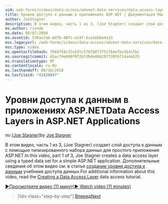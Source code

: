 ```yaml
---
uid: web-forms/videos/data-access/adonet-data-services/data-access-layers-in-aspnet-applications
title: Уровни доступа к данным в приложениях ASP.NET | Документация Майкрософт
author: JoeStagner
description: В этом видео, часть 1 из 3, (Joe Stagner) создает слой доступа к данным с помощью типизированного набора данных для простого приложения ASP.NET. Дополнительные сведения о...
ms.author: riande
ms.date: 08/07/2008
ms.assetid: 536aa7a6-84fb-487c-a14f-6ca3eb8a4a33
msc.legacyurl: /web-forms/videos/data-access/adonet-data-services/data-access-layers-in-aspnet-applications
msc.type: video
ms.openlocfilehash: f084f54c32cb31c5787b073751764efbe1643fbc
ms.sourcegitcommit: 45ac74e400f9f2b7dbded66297730f6f14a4eb25
ms.translationtype: MT
ms.contentlocale: ru-RU
ms.lasthandoff: 08/16/2018
ms.locfileid: "41829847"
---
```

<a name="data-access-layers-in-aspnet-applications"></a><span data-ttu-id="3e384-104">Уровни доступа к данным в приложениях ASP.NET</span><span class="sxs-lookup"><span data-stu-id="3e384-104">Data Access Layers in ASP.NET Applications</span></span>
====================
<span data-ttu-id="3e384-105">по [(Joe Stagner)](https://github.com/JoeStagner)</span><span class="sxs-lookup"><span data-stu-id="3e384-105">by [Joe Stagner](https://github.com/JoeStagner)</span></span>

<span data-ttu-id="3e384-106">В этом видео, часть 1 из 3, (Joe Stagner) создает слой доступа к данным с помощью типизированного набора данных для простого приложения ASP.NET.</span><span class="sxs-lookup"><span data-stu-id="3e384-106">In this video, part 1 of 3, Joe Stagner creates a data access layer using a typed data set for a simple ASP.NET application.</span></span> <span data-ttu-id="3e384-107">Дополнительные сведения об этом видео см. в статье [создание уровня доступа к данным](../../../overview/data-access/introduction/creating-a-data-access-layer-vb.md) учебнике доступа данных.</span><span class="sxs-lookup"><span data-stu-id="3e384-107">For additional information about this video, read the [Creating a Data Access Layer](../../../overview/data-access/introduction/creating-a-data-access-layer-vb.md) data access tutorial.</span></span>

[<span data-ttu-id="3e384-108">&#9654;Просмотрите видео (11 минут)</span><span class="sxs-lookup"><span data-stu-id="3e384-108">&#9654; Watch video (11 minutes)</span></span>](https://channel9.msdn.com/Blogs/ASP-NET-Site-Videos/data-access-layers-in-aspnet-applications)

> [!div class="step-by-step"]
> [<span data-ttu-id="3e384-109">Вперед</span><span class="sxs-lookup"><span data-stu-id="3e384-109">Next</span></span>](how-to-manually-bind-a-dataset-to-a-datagrid.md)
